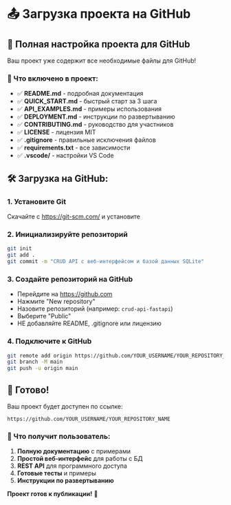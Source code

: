# 📤 Загрузка проекта на GitHub

## 🚀 Полная настройка проекта для GitHub

Ваш проект уже содержит все необходимые файлы для GitHub!

### 📁 Что включено в проект:

- ✅ **README.md** - подробная документация
- ✅ **QUICK_START.md** - быстрый старт за 3 шага  
- ✅ **API_EXAMPLES.md** - примеры использования
- ✅ **DEPLOYMENT.md** - инструкции по развертыванию
- ✅ **CONTRIBUTING.md** - руководство для участников
- ✅ **LICENSE** - лицензия MIT
- ✅ **.gitignore** - правильные исключения файлов
- ✅ **requirements.txt** - все зависимости
- ✅ **.vscode/** - настройки VS Code

## 🛠️ Загрузка на GitHub:

### 1. Установите Git
Скачайте с https://git-scm.com/ и установите

### 2. Инициализируйте репозиторий
```bash
git init
git add .
git commit -m "CRUD API с веб-интерфейсом и базой данных SQLite"
```

### 3. Создайте репозиторий на GitHub
- Перейдите на https://github.com
- Нажмите "New repository"
- Назовите репозиторий (например: `crud-api-fastapi`)
- Выберите "Public"
- НЕ добавляйте README, .gitignore или лицензию

### 4. Подключите к GitHub
```bash
git remote add origin https://github.com/YOUR_USERNAME/YOUR_REPOSITORY_NAME.git
git branch -M main
git push -u origin main
```

## 🎉 Готово!

Ваш проект будет доступен по ссылке:
```
https://github.com/YOUR_USERNAME/YOUR_REPOSITORY_NAME
```

### 🌟 Что получит пользователь:

1. **Полную документацию** с примерами
2. **Простой веб-интерфейс** для работы с БД
3. **REST API** для программного доступа
4. **Готовые тесты** и примеры
5. **Инструкции по развертыванию**

**Проект готов к публикации!** 🚀
